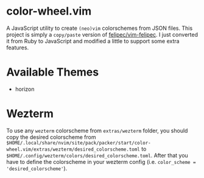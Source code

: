 # color-wheel.vim

A JavaScript utility to create `(neo)vim` colorschemes from JSON files. This project is simply a `copy/paste` version of [felipec/vim-felipec](https://github.com/felipec/vim-felipec). I just converted it from Ruby to JavaScript and modified a little to support some extra features.

# Available Themes

- horizon

# Wezterm

To use any `wezterm` colorscheme from `extras/wezterm` folder, you should copy the desired colorscheme from `$HOME/.local/share/nvim/site/pack/packer/start/color-wheel.vim/extras/wezterm/desired_colorscheme.toml` to `$HOME/.config/wezterm/colors/desired_colorscheme.toml`. After that you have to define the colorscheme in your wezterm config (i.e. `color_scheme = 'desired_colorscheme'`).
